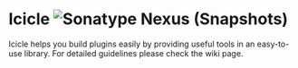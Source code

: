 # Icicle ![Sonatype Nexus (Snapshots)](https://img.shields.io/nexus/s/net.iceyleagons/icicle?server=https%3A%2F%2Foss.sonatype.org)

Icicle helps you build plugins easily by providing useful tools in an easy-to-use library.
For detailed guidelines please check the wiki page.
